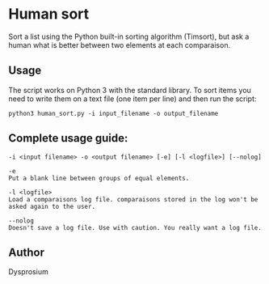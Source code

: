 # Human sort

Sort a list using the Python built-in sorting algorithm (Timsort), but ask a human what is better between two elements at each comparaison.

## Usage

The script works on Python 3 with the standard library. To sort items you need to write them on a text file (one item per line) and then run the script:

	python3 human_sort.py -i input_filename -o output_filename

## Complete usage guide:

	-i <input filename> -o <output filename> [-e] [-l <logfile>] [--nolog]

	-e
	Put a blank line between groups of equal elements.

	-l <logfile>
	Load a comparaisons log file. comparaisons stored in the log won't be asked again to the user.

	--nolog
	Doesn't save a log file. Use with caution. You really want a log file.

## Author

Dysprosium